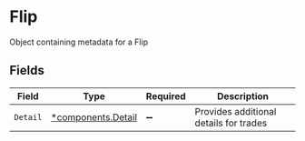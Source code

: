# Flip

Object containing metadata for a Flip


## Fields

| Field                                                   | Type                                                    | Required                                                | Description                                             |
| ------------------------------------------------------- | ------------------------------------------------------- | ------------------------------------------------------- | ------------------------------------------------------- |
| `Detail`                                                | [*components.Detail](../../models/components/detail.md) | :heavy_minus_sign:                                      | Provides additional details for trades                  |